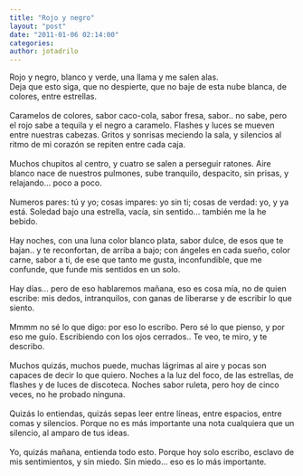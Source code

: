 ```yaml
---
title: "Rojo y negro"
layout: "post"
date: "2011-01-06 02:14:00"
categories: 
author: jotadrilo
---
```


<div class="css-full-post-content js-full-post-content">
Rojo y negro, blanco y verde, una llama y me salen alas.<br />Deja que esto siga, que no despierte, que no baje de esta nube blanca, de colores, entre estrellas.<br /><br />Caramelos de colores, sabor caco-cola, sabor fresa, sabor.. no sabe, pero el rojo sabe a tequila y el negro a caramelo. Flashes y luces se mueven entre nuestras cabezas. Gritos y sonrisas meciendo la sala, y silencios al ritmo de mi corazón se repiten entre cada caja.<br /><br />Muchos chupitos al centro, y cuatro se salen a perseguir ratones. Aire blanco nace de nuestros pulmones, sube tranquilo, despacito, sin prisas, y relajando... poco a poco.<br /><br />Numeros pares: tú y yo; cosas impares: yo sin ti; cosas de verdad: yo, y ya está. Soledad bajo una estrella, vacía, sin sentido... también me la he bebido.<br /><br />Hay noches, con una luna color blanco plata, sabor dulce, de esos que te bajan.. y te reconfortan, de arriba a bajo; con ángeles en cada sueño, color carne, sabor a ti, de ese que tanto me gusta, inconfundible, que me confunde, que funde mis sentidos en un solo.<br /><br />Hay días... pero de eso hablaremos mañana, eso es cosa mía, no de quien escribe: mis dedos, intranquilos, con ganas de liberarse y de escribir lo que siento.<br /><br />Mmmm no sé lo que digo: por eso lo escribo. Pero sé lo que pienso, y por eso me guío. Escribiendo con los ojos cerrados.. Te veo, te miro, y te describo.<br /><br />Muchos quizás, muchos puede, muchas lágrimas al aire y pocas son capaces de decir lo que quiero. Noches a la luz del foco, de las estrellas, de flashes y de luces de discoteca. Noches sabor ruleta, pero hoy de cinco veces, no he probado ninguna.<br /><br />Quizás lo entiendas, quizás sepas leer entre líneas, entre espacios, entre comas y silencios. Porque no es más importante una nota cualquiera que un silencio, al amparo de tus ideas.<br /><br />Yo, quizás mañana, entienda todo esto. Porque hoy solo escribo, esclavo de mis sentimientos, y sin miedo. Sin miedo... eso es lo más importante.
</div>